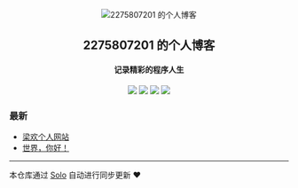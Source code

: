 <p align="center"><img alt="2275807201 的个人博客" src="https://static.b3log.org/images/brand/solo-32.png"></p><h2 align="center">
2275807201 的个人博客
</h2>

<h4 align="center">记录精彩的程序人生</h4>
<p align="center"><a title="2275807201 的个人博客" target="_blank" href="https://github.com/2275807201/solo-blog"><img src="https://img.shields.io/github/last-commit/2275807201/solo-blog.svg?style=flat-square&color=FF9900"></a>
<a title="GitHub repo size in bytes" target="_blank" href="https://github.com/2275807201/solo-blog"><img src="https://img.shields.io/github/repo-size/2275807201/solo-blog.svg?style=flat-square"></a>
<a title="Solo Version" target="_blank" href="https://github.com/b3log/solo/releases"><img src="https://img.shields.io/badge/solo-3.6.4-f1e05a.svg?style=flat-square&color=blueviolet"></a>
<a title="Hits" target="_blank" href="https://github.com/b3log/hits"><img src="https://hits.b3log.org/2275807201/solo-blog.svg"></a></p>

### 最新

* [梁欢个人网站](http://www.lianghuan.xyz/articles/2019/08/26/1566819589183.html)
* [世界，你好！](http://www.lianghuan.xyz/hello-solo)



---

本仓库通过 [Solo](https://github.com/b3log/solo) 自动进行同步更新 ❤️ 
